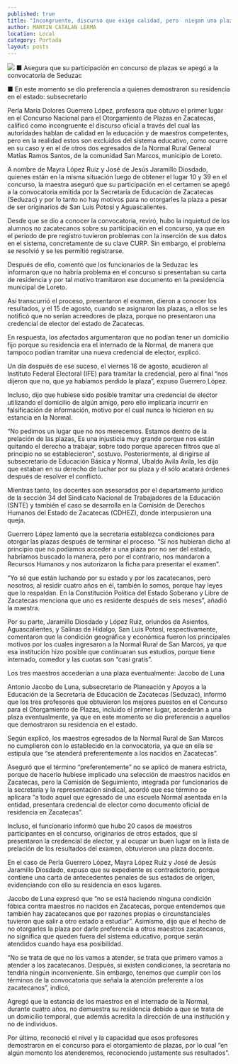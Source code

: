 ```yaml
---
published: true
title: "Incongruente, discurso que exige calidad, pero  niegan una plaza: maestra"
author: MARTIN CATALAN LERMA
location: Local
category: Portada
layout: posts
---
```


![](http://i.imgur.com/8xaFxsjm.jpg)
■ Asegura que su participación en concurso de plazas se apegó a la convocatoria de Seduzac 

■ En este momento se dio preferencia a quienes demostraron su residencia en el estado: subsecretario

Perla María Dolores Guerrero López, profesora que obtuvo el primer lugar en el Concurso Nacional para el Otorgamiento de Plazas en Zacatecas, calificó como incongruente el discurso oficial a través del cual las autoridades hablan de calidad en la educación y de maestros competentes, pero en la realidad estos son excluidos del sistema educativo, como ocurre en su caso y en el de otros dos egresados de la Normal Rural General Matías Ramos Santos, de la comunidad San Marcos, municipio de Loreto. 

A nombre de Mayra López Ruiz y José de Jesús Jaramillo Diosdado, quienes están en la misma situación luego de obtener el lugar 10 y 39 en el concurso, la maestra aseguró que su participación en el certamen se apegó a la convocatoria emitida por la Secretaría de Educación de Zacatecas (Seduzac) y por lo tanto no hay motivos para no otorgarles la plaza a pesar de ser originarios de San Luis Potosí y Aguascalientes.

Desde que se dio a conocer la convocatoria, reviró, hubo la inquietud de los alumnos no zacatecanos sobre su participación en el concurso, ya que en el periodo de pre registro tuvieron problemas con la inserción de sus datos en el sistema, concretamente de su clave CURP. Sin embargo, el problema se resolvió y se les permitió registrarse. 

Después de ello, comentó que los funcionarios de la Seduzac les informaron que no habría problema en el concurso si presentaban su carta de residencia y por tal motivo tramitaron ese documento en la presidencia municipal de Loreto.

Así transcurrió el proceso, presentaron el examen, dieron a conocer los resultados, y el 15 de agosto, cuando se asignaron las plazas, a ellos se les notificó que no serían acreedores de plaza, porque no presentaron una credencial de elector del estado de Zacatecas.

En respuesta, los afectados argumentaron que no podían tener un domicilio fijo porque su residencia era el internado de la Normal, de manera que tampoco podían tramitar una nueva credencial de elector, explicó.

Un día después de ese suceso, el viernes 16 de agosto, acudieron al Instituto Federal Electoral (IFE) para tramitar la credencial, pero al final “nos dijeron que no, que ya habíamos perdido la plaza”, expuso Guerrero López.

Incluso, dijo que hubiese sido posible tramitar una credencial de elector utilizando el domicilio de algún amigo, pero ello implicaría incurrir en falsificación de información, motivo por el cual nunca lo hicieron en su estancia en la Normal.

“No pedimos un lugar que no nos merecemos. Estamos dentro de la prelación de las plazas, Es una injusticia muy grande porque nos están quitando el derecho a trabajar, sobre todo porque aparecen filtros que al principio no se establecieron”, sostuvo.
Posteriormente, al dirigirse al subsecretario de Educación Básica y Normal, Ubaldo Avila Avila, les dijo que estaban en su derecho de luchar por su plaza y él sólo acatará órdenes después de resolver el conflicto.

Mientras tanto, los docentes son asesorados por el departamento jurídico de la sección 34 del Sindicato Nacional de Trabajadores de la Educación (SNTE) y también el caso se desarrolla en la Comisión de Derechos Humanos del Estado de Zacatecas (CDHEZ), donde interpusieron una queja.

Guerrero López lamentó que la secretaría establezca condiciones para otorgar las plazas después de terminar el proceso. “Si nos hubieran dicho al principio que no podíamos acceder a una plaza por no ser del estado, habríamos buscado la manera, pero por el contrario, nos mandaron a Recursos Humanos y nos autorizaron la ficha para presentar el examen”.

“Yo sé que están luchando por su estado y por los zacatecanos, pero nosotros, al residir cuatro años en él, también lo somos, porque hay leyes que lo respaldan. En la Constitución Política del Estado Soberano y Libre de Zacatecas menciona que uno es residente después de seis meses”, añadió la maestra.

Por su parte, Jaramillo Diosdado y López Ruiz, oriundos de Asientos, Aguascalientes, y Salinas de Hidalgo, San Luis Potosí, respectivamente, comentaron que la condición geográfica y económica fueron los principales motivos por los cuales ingresaron a la Normal Rural de San Marcos, ya que esa institución hizo posible que continuaran sus estudios, porque tiene internado, comedor y las cuotas son “casi gratis”.

Los tres maestros accederían a una plaza eventualmente: Jacobo de Luna 

Antonio Jacobo de Luna, subsecretario de Planeación y Apoyos a la Educación de la Secretaría de Educación de Zacatecas (Seduzac), informó que los tres profesores que obtuvieron los mejores puestos en el Concurso para el Otorgamiento de Plazas, incluido el primer lugar, accederán a una plaza eventualmente, ya que en este momento se dio preferencia a aquellos que demostraron su residencia en el estado.

Según explicó, los maestros egresados de la Normal Rural de San Marcos no cumplieron con lo establecido en la convocatoria, ya que en ella se estipula que “se atenderá preferentemente a los nacidos en Zacatecas”.

Aseguró que el término “preferentemente” no se aplicó de manera estricta, porque de hacerlo hubiese implicado una selección de maestros nacidos en Zacatecas, pero la Comisión de Seguimiento, integrada por funcionarios de la secretaría y la representación sindical, acordó que ese término se aplicara “a todo aquel que egresado de una escuela Normal asentada en la entidad, presentara credencial de elector como documento oficial de residencia en Zacatecas”.

Incluso, el funcionario informó que hubo 20 casos de maestros participantes en el concurso, originarios de otros estados, que sí presentaron la credencial de elector, y al ocupar un buen lugar en la lista de prelación de los resultados del examen, obtuvieron una plaza docente.

En el caso de Perla Guerrero López, Mayra López Ruiz y José de Jesús Jaramillo Diosdado, expuso que su expediente es contradictorio, porque contiene una carta de antecedentes penales de sus estados de origen, evidenciando con ello su residencia en esos lugares.

Jacobo de Luna expresó que “no se está haciendo ninguna condición fóbica contra maestros no nacidos en Zacatecas, porque entendemos que también hay zacatecanos que por razones propias o circunstanciales tuvieron que salir a otro estado a estudiar”.
Asimismo, dijo que el hecho de no otorgarles la plaza por darle preferencia a otros maestros zacatecanos, no significa que queden fuera del sistema educativo, porque serán atendidos cuando haya esa posibilidad.

“No se trata de que no los vamos a atender, se trata que primero vamos a atender a los zacatecanos. Después, si existen condiciones, la secretaría no tendría ningún inconveniente. Sin embargo, tenemos que cumplir con los términos de la convocatoria que señala la atención preferente a los zacatecanos”, indicó,

Agregó que la estancia de los maestros en el internado de la Normal, durante cuatro años, no demuestra su residencia debido a que se trata de un domicilio temporal, que además acredita la dirección de una institución y no de individuos.

Por último, reconoció el nivel y la capacidad que esos profesores demostraron en el concurso para el otorgamiento de plazas, por lo cual “en algún momento los atenderemos, reconociendo justamente sus resultados”.
